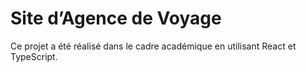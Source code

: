 # Site d’Agence de Voyage

Ce projet a été réalisé dans le cadre académique en utilisant React et TypeScript.
